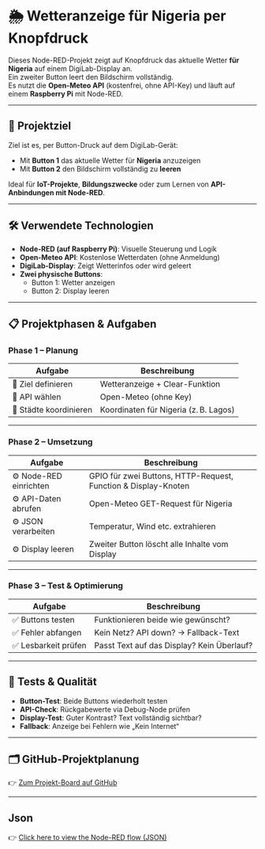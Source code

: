 # 🌦 Wetteranzeige für Nigeria per Knopfdruck

Dieses Node-RED-Projekt zeigt auf Knopfdruck das aktuelle Wetter **für Nigeria** auf einem DigiLab-Display an.  
Ein zweiter Button leert den Bildschirm vollständig.  
Es nutzt die **Open-Meteo API** (kostenfrei, ohne API-Key) und läuft auf einem **Raspberry Pi** mit Node-RED.

---

## 🎯 Projektziel

Ziel ist es, per Button-Druck auf dem DigiLab-Gerät:

- Mit **Button 1** das aktuelle Wetter für **Nigeria** anzuzeigen  
- Mit **Button 2** den Bildschirm vollständig zu **leeren**

Ideal für **IoT-Projekte**, **Bildungszwecke** oder zum Lernen von **API-Anbindungen mit Node-RED**.

---

## 🛠 Verwendete Technologien

- **Node-RED (auf Raspberry Pi)**: Visuelle Steuerung und Logik  
- **Open-Meteo API**: Kostenlose Wetterdaten (ohne Anmeldung)  
- **DigiLab-Display**: Zeigt Wetterinfos oder wird geleert  
- **Zwei physische Buttons**:  
  - Button 1: Wetter anzeigen  
  - Button 2: Display leeren  

---

## 📋 Projektphasen & Aufgaben

### Phase 1 – Planung

| Aufgabe | Beschreibung |
|--------|--------------|
| 📌 Ziel definieren | Wetteranzeige + Clear-Funktion |
| 📌 API wählen | Open-Meteo (ohne Key) |
| 📌 Städte koordinieren | Koordinaten für Nigeria (z. B. Lagos) |

---

### Phase 2 – Umsetzung

| Aufgabe | Beschreibung |
|--------|--------------|
| ⚙️ Node-RED einrichten | GPIO für zwei Buttons, HTTP-Request, Function & Display-Knoten |
| ⚙️ API-Daten abrufen | Open-Meteo GET-Request für Nigeria |
| ⚙️ JSON verarbeiten | Temperatur, Wind etc. extrahieren |
| ⚙️ Display leeren | Zweiter Button löscht alle Inhalte vom Display |

---

### Phase 3 – Test & Optimierung

| Aufgabe | Beschreibung |
|--------|--------------|
| ✅ Buttons testen | Funktionieren beide wie gewünscht? |
| ✅ Fehler abfangen | Kein Netz? API down? → Fallback-Text |
| ✅ Lesbarkeit prüfen | Passt Text auf das Display? Kein Überlauf? |

---

## 🧪 Tests & Qualität

- **Button-Test**: Beide Buttons wiederholt testen  
- **API-Check**: Rückgabewerte via Debug-Node prüfen  
- **Display-Test**: Guter Kontrast? Text vollständig sichtbar?  
- **Fallback**: Anzeige bei Fehlern wie „Kein Internet“  

---

## 🗂 GitHub-Projektplanung

👉 [Zum Projekt-Board auf GitHub](https://github.com/users/fr24244/projects/6)

---

## Json


👉 [Click here to view the Node-RED flow (JSON)](https://github.com/user-attachments/files/20985890/message.1.txt)
